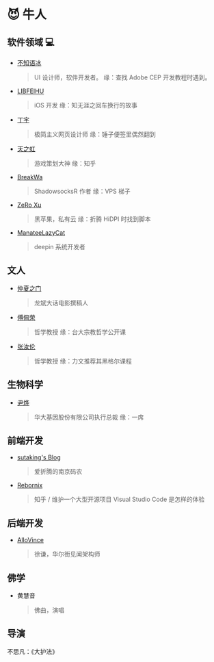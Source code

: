 # 😈 牛人

## 软件领域 💻
- [不知语冰](http://nullice.com/about/) 
  > UI 设计师，软件开发者。
  > 缘：查找 Adobe CEP 开发教程时遇到。
- [LIBFEIHU](http://feihu.me/about/)
  > iOS 开发
  > 缘：知无涯之回车换行的故事
- [丁宇](http://dingyu.me/)
	> 极简主义网页设计师
	> 缘：锤子便签里偶然翻到
- [天之虹](http://blog.sina.com.cn/u/1224467617)
	> 游戏策划大神
	> 缘：知乎
- [BreakWa](https://breakwa11.blogspot.ca/search/label/GFW)
	> ShadowsocksR 作者
	> 缘：VPS 梯子
- [ZeRo Xu](https://github.com/xzhih)
	> 黑苹果，私有云
	> 缘：折腾 HiDPI 时找到脚本
- [ManateeLazyCat](https://www.jianshu.com/u/E6EbkP)
	> deepin 系统开发者

## 文人
- [仲夏之门](https://www.douban.com/people/78548715/)
	> 龙斌大话电影撰稿人
- [傅佩荣](https://zh.wikipedia.org/wiki/%E5%82%85%E4%BD%A9%E6%A6%AE)
	> 哲学教授
	> 缘：台大宗教哲学公开课
- [张汝伦](http://baike.baidu.com/item/%E5%BC%A0%E6%B1%9D%E4%BC%A6/4945241)
	> 哲学教授
	> 缘：力文推荐其黑格尔课程

## 生物科学
- [尹烨](http://baike.baidu.com/item/%E5%B0%B9%E7%83%A8)
	> 华大基因股份有限公司执行总裁
	> 缘：一席

## 前端开发
- [sutaking's Blog](http://njfeng.com/#blog)
	> 爱折腾的南京码农
- [Rebornix](https://rebornix.com/)
	> 知乎 / 维护一个大型开源项目 Visual Studio Code 是怎样的体验

## 后端开发
- [AlloVince](https://avnpc.com/pages/about)
	> 徐谦，华尔街见闻架构师

## 佛学
- 黄慧音
	> 佛曲，演唱
	
## 导演
不思凡：《大护法》	
